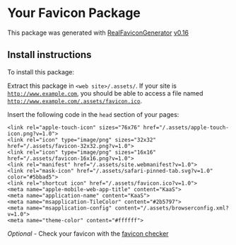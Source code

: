 # Your Favicon Package

This package was generated with [RealFaviconGenerator](https://realfavicongenerator.net/) [v0.16](https://realfavicongenerator.net/change_log#v0.16)

## Install instructions

To install this package:

Extract this package in <code>&lt;web site&gt;/.assets/</code>. If your site is <code>http://www.example.com</code>, you should be able to access a file named <code>http://www.example.com/.assets/favicon.ico</code>.

Insert the following code in the `head` section of your pages:

    <link rel="apple-touch-icon" sizes="76x76" href="/.assets/apple-touch-icon.png?v=1.0">
    <link rel="icon" type="image/png" sizes="32x32" href="/.assets/favicon-32x32.png?v=1.0">
    <link rel="icon" type="image/png" sizes="16x16" href="/.assets/favicon-16x16.png?v=1.0">
    <link rel="manifest" href="/.assets/site.webmanifest?v=1.0">
    <link rel="mask-icon" href="/.assets/safari-pinned-tab.svg?v=1.0" color="#5bbad5">
    <link rel="shortcut icon" href="/.assets/favicon.ico?v=1.0">
    <meta name="apple-mobile-web-app-title" content="KaaS">
    <meta name="application-name" content="KaaS">
    <meta name="msapplication-TileColor" content="#2b5797">
    <meta name="msapplication-config" content="/.assets/browserconfig.xml?v=1.0">
    <meta name="theme-color" content="#ffffff">

*Optional* - Check your favicon with the [favicon checker](https://realfavicongenerator.net/favicon_checker)